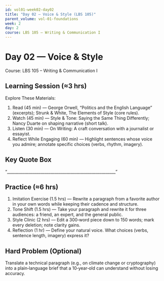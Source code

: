 ```yaml
---
id: vol01-week02-day02
title: "Day 02 — Voice & Style (LBS 105)"
parent_volume: vol-01-foundations
week: 2
day: 2
course: LBS 105 – Writing & Communication I
---
```


# Day 02 — Voice & Style
Course: LBS 105 – Writing & Communication I

## Learning Session (≈3 hrs)
Explore These Materials:
1. Read (45 min) — George Orwell, “Politics and the English Language” (excerpts); Strunk & White, The Elements of Style (core rules).  
2. Watch (45 min) — Style & Tone: Saying the Same Thing Differently; Nancy Duarte on shaping narrative (short talk).  
3. Listen (30 min) — On Writing: A craft conversation with a journalist or essayist.  
4. Reflect While Engaging (60 min) — Highlight sentences whose voice you admire; annotate specific choices (verbs, rhythm, imagery).

## Key Quote Box
“_______________________________________________________”

## Practice (≈6 hrs)
1. Imitation Exercise (1.5 hrs) — Rewrite a paragraph from a favorite author in your own words while keeping their cadence and structure.  
2. Tone Shift (1.5 hrs) — Take your paragraph and rewrite it for three audiences: a friend, an expert, and the general public.  
3. Style Clinic (2 hrs) — Edit a 300‑word piece down to 150 words; mark every deletion; note clarity gains.  
4. Reflection (1 hr) — Define your natural voice. What choices (verbs, sentence length, imagery) express it?

## Hard Problem (Optional)
Translate a technical paragraph (e.g., on climate change or cryptography) into a plain‑language brief that a 10‑year‑old can understand without losing accuracy.
